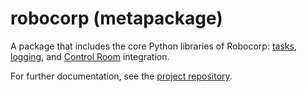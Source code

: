 # robocorp (metapackage)

A package that includes the core Python libraries of Robocorp: [tasks](https://pypi.org/project/robocorp-tasks/), [logging](https://pypi.org/project/robocorp-log/), and [Control Room](https://robocorp.com/docs/control-room) integration.

For further documentation, see the [project repository](https://github.com/robocorp/robo).
